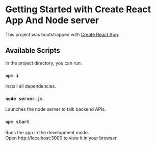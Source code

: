 # Getting Started with Create React App And Node server

This project was bootstrapped with [Create React App](https://github.com/facebook/create-react-app).

## Available Scripts

In the project directory, you can run:

### `npm i`

Install all dependencies.

### `node server.js`

Launches the node server to talk backend APIs.

### `npm start`

Runs the app in the development mode.\
Open http://localhost:3000 to view it in your browser.
